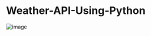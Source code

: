 # Weather-API-Using-Python

![image](https://user-images.githubusercontent.com/76959128/200931182-a617dc0f-06f7-4046-ab69-97910dac09b3.png)
